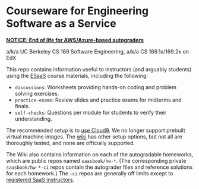 Courseware for Engineering Software as a Service
================================================

**[NOTICE: End of life for AWS/Azure-based autograders](https://github.com/saasbook/courseware/wiki/NOTICE:-End-of-life-for-legacy-autograders)**

a/k/a UC Berkeley CS 169 Software Engineering, a/k/a CS 169.1x/169.2x on
EdX

This repo contains information useful to instructors (and arguably
students) using the [ESaaS](http://www.saasbook.info) course materials, including the following:
* `discussions`: Worksheets providing hands-on coding and problem solving exercises.
* `practice-exams`: Review slides and practice exams for midterms and finals.
* `self-checks`: Questions per module for students to verify their understanding.

The recommended setup is to [use Cloud9](https://github.com/saasbook/courseware/wiki/Setting-up-Cloud9).  We no longer support
prebuilt virtual machine images.  The [wiki](https://github.com/saasbook/courseware/wiki) has other setup options, but
not all are thoroughly tested, and none are officially supported.

The Wiki also contains information on each of the autogradable homeworks,
which are public repos named `saasbook/hw-*`.  (The corresponding
private `saasbook/hw-*-ci` repos contain the autograder files and
reference solutions for each homework.)  The `-ci` repos are generally
off limits except to [registered SaaS instructors](https://www.saasbook.info/instructors).
